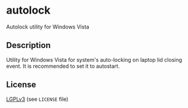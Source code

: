 autolock
========

Autolock utility for Windows Vista

Description
-----
Utility for Windows Vista for system's auto-locking on laptop lid closing event.
It is recommended to set it to autostart.

License
-------
[LGPLv3][1] (see `LICENSE` file)


  [1]: http://en.wikipedia.org/wiki/GNU_Lesser_General_Public_License
